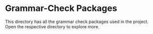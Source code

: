 # Grammar-Check Packages

This directory has all the grammar check packages used in the project. Open the respective directory to explore more.